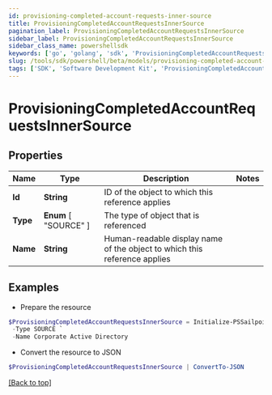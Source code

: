 ```yaml
---
id: provisioning-completed-account-requests-inner-source
title: ProvisioningCompletedAccountRequestsInnerSource
pagination_label: ProvisioningCompletedAccountRequestsInnerSource
sidebar_label: ProvisioningCompletedAccountRequestsInnerSource
sidebar_class_name: powershellsdk
keywords: ['go', 'golang', 'sdk', 'ProvisioningCompletedAccountRequestsInnerSource'] 
slug: /tools/sdk/powershell/beta/models/provisioning-completed-account-requests-inner-source
tags: ['SDK', 'Software Development Kit', 'ProvisioningCompletedAccountRequestsInnerSource']
---
```



# ProvisioningCompletedAccountRequestsInnerSource

## Properties

Name | Type | Description | Notes
------------ | ------------- | ------------- | -------------
**Id** |  **String** | ID of the object to which this reference applies | 
**Type** |   **Enum** [  "SOURCE" ] | The type of object that is referenced | 
**Name** |  **String** | Human-readable display name of the object to which this reference applies | 

## Examples

- Prepare the resource
```powershell
$ProvisioningCompletedAccountRequestsInnerSource = Initialize-PSSailpointBetaProvisioningCompletedAccountRequestsInnerSource  -Id 4e4d982dddff4267ab12f0f1e72b5a6d `
 -Type SOURCE `
 -Name Corporate Active Directory
```

- Convert the resource to JSON
```powershell
$ProvisioningCompletedAccountRequestsInnerSource | ConvertTo-JSON
```


[[Back to top]](#) 

